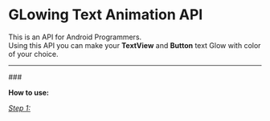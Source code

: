 # GLowing Text Animation API

<p>This is an API for Android Programmers.<br /> 
Using this API you can make your <b>TextView</b> and <b>Button</b> text Glow with color of your choice.
</p>

<hr />

###<p><b>How to use:</b></p>
<u><i>Step 1:</i></u>